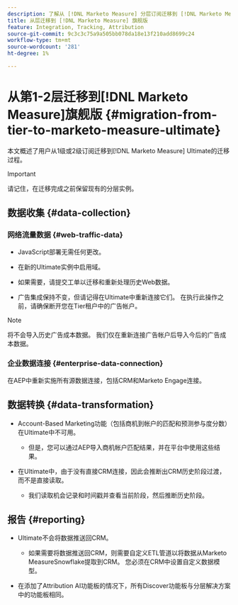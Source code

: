 ```yaml
---
description: 了解从 [!DNL Marketo Measure] 分层订阅迁移到 [!DNL Marketo Measure] Ultimate时的迁移过程。
title: 从层迁移到 [!DNL Marketo Measure] 旗舰版
feature: Integration, Tracking, Attribution
source-git-commit: 9c3c3c75a9a505bb078da18e13f210add8699c24
workflow-type: tm+mt
source-wordcount: '281'
ht-degree: 1%

---
```


# 从第1-2层迁移到[!DNL Marketo Measure]旗舰版 {#migration-from-tier-to-marketo-measure-ultimate}

本文概述了用户从1级或2级订阅迁移到[!DNL Marketo Measure] Ultimate的迁移过程。

>[!IMPORTANT]
>
>请记住，在迁移完成之前保留现有的分层实例。

## 数据收集 {#data-collection}

### 网络流量数据 {#web-traffic-data}

* JavaScript部署无需任何更改。

* 在新的Ultimate实例中启用域。

* 如果需要，请提交工单以迁移和重新处理历史Web数据。

* 广告集成保持不变，但请记得在Ultimate中重新连接它们。 在执行此操作之前，请确保断开您在Tier租户中的广告帐户。

>[!NOTE]
>
>将不会导入历史广告成本数据。 我们仅在重新连接广告帐户后导入今后的广告成本数据。

### 企业数据连接 {#enterprise-data-connection}

在AEP中重新实施所有源数据连接，包括CRM和Marketo Engage连接。

## 数据转换 {#data-transformation}

* Account-Based Marketing功能（包括商机到帐户的匹配和预测参与度分数）在Ultimate中不可用。

   * 但是，您可以通过AEP导入商机帐户匹配结果，并在平台中使用这些结果。

* 在Ultimate中，由于没有直接CRM连接，因此会推断出CRM历史阶段过渡，而不是直接读取。

   * 我们读取机会记录和时间戳并查看当前阶段，然后推断历史阶段。

## 报告 {#reporting}

* Ultimate不会将数据推送回CRM。

   * 如果需要将数据推送回CRM，则需要自定义ETL管道以将数据从Marketo MeasureSnowflake提取到CRM。 您必须在CRM中设置自定义数据模型。

* 在添加了Attribution AI功能板的情况下，所有Discover功能板与分层解决方案中的功能板相同。

